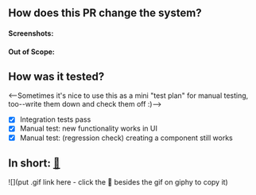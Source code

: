 <!-- This is only a suggestion of topics to cover on your PR description -->
<!-- Feel free to ignore it or remove irrelevant sections -->

## How does this PR change the system?

<!-- Why: briefly what problem this solves and what the aim is as an overview -->

#### Screenshots:

<!-- Are there images that may illustrate the change? (especially if UI was modified) -->

#### Out of Scope:

<!-- Anything this PR explicitly leaves out? -->

## How was it tested?

<!-- Does it have automated tests? What manual tests did you do? -->
<--Sometimes it's nice to use this as a mini "test plan" for manual testing, too--write them down and check them
off :)-->

- [X] Integration tests pass
- [X] Manual test: new functionality works in UI
- [X] Manual test: (regression check) creating a component still works

## In short: [:link:](https://giphy.com/)

![](put .gif link here - click the :link: besides the gif on giphy to copy it)
